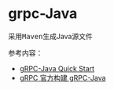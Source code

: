 # grpc-Java

采用<kbd>Maven</kbd>生成Java源文件

参考内容：
- [gRPC-Java Quick Start](https://grpc.io/docs/languages/java/quickstart/)
- [gRPC 官方构建 gRPC-Java](https://github.com/grpc/grpc-java/blob/master/COMPILING.md)
